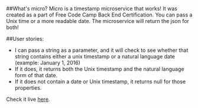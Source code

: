 ##What's micro?
Micro is a timestamp microservice that works! It was created as a part of Free Code Camp Back End Certification. You can pass a Unix time or a more readable date. The microservice will return the json for both!

##User stories:
- I can pass a string as a parameter, and it will check to see whether that string contains either a unix timestamp or a natural language date (example: January 1, 2016)
- If it does, it returns both the Unix timestamp and the natural language form of that date.
- If it does not contain a date or Unix timestamp, it returns null for those properties.

Check it live [here](https://microtimestamp.herokuapp.com).
